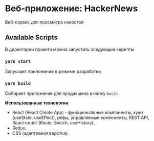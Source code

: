 # Веб-приложение: HackerNews

Веб-сервис для просмотра новостей

## Available Scripts

В директории проекта можно запустить следующие скрипты

### `yarn start`

Запускает приложение в режиме разработки

### `yarn build`

Собирает приложение для продакшена в папку `build`.

**Использованные технологии**
* React (React Create App) - функциональные компоненты, хуки (useState, useEffect), рефы, управляемые компоненты, REST API, React router (Route, Switch, useHistory).
* Redux.
* CSS (адаптивная верстка).
